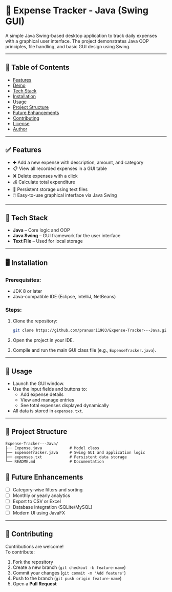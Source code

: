 
# 💸 Expense Tracker - Java (Swing GUI)

A simple Java Swing-based desktop application to track daily expenses with a graphical user interface. The project demonstrates Java OOP principles, file handling, and basic GUI design using Swing.

---

## 📌 Table of Contents

- [Features](#features)
- [Demo](#demo)
- [Tech Stack](#tech-stack)
- [Installation](#installation)
- [Usage](#usage)
- [Project Structure](#project-structure)
- [Future Enhancements](#future-enhancements)
- [Contributing](#contributing)
- [License](#license)
- [Author](#author)

---

## ✅ Features

- ➕ Add a new expense with description, amount, and category
- 📋 View all recorded expenses in a GUI table
- ❌ Delete expenses with a click
- 💰 Calculate total expenditure
- 💾 Persistent storage using text files
- 🖱️ Easy-to-use graphical interface via Java Swing

---

## 🧰 Tech Stack

- **Java** – Core logic and OOP
- **Java Swing** – GUI framework for the user interface
- **Text File** – Used for local storage

---

## 🖥️ Installation

### Prerequisites:
- JDK 8 or later
- Java-compatible IDE (Eclipse, IntelliJ, NetBeans)

### Steps:
1. Clone the repository:
   ```bash
   git clone https://github.com/pranusri1903/Expense-Tracker---Java.git
   ```

2. Open the project in your IDE.

3. Compile and run the main GUI class file (e.g., `ExpenseTracker.java`).

---

## 🧪 Usage

- Launch the GUI window.
- Use the input fields and buttons to:
  - Add expense details
  - View and manage entries
  - See total expenses displayed dynamically
- All data is stored in `expenses.txt`.

---

## 📂 Project Structure

```
Expense-Tracker---Java/
├── Expense.java            # Model class
├── ExpenseTracker.java     # Swing GUI and application logic
├── expenses.txt            # Persistent data storage
└── README.md               # Documentation
```


## 🌱 Future Enhancements

- [ ] Category-wise filters and sorting
- [ ] Monthly or yearly analytics
- [ ] Export to CSV or Excel
- [ ] Database integration (SQLite/MySQL)
- [ ] Modern UI using JavaFX

---

## 🤝 Contributing

Contributions are welcome!  
To contribute:

1. Fork the repository
2. Create a new branch (`git checkout -b feature-name`)
3. Commit your changes (`git commit -m 'Add feature'`)
4. Push to the branch (`git push origin feature-name`)
5. Open a **Pull Request**

